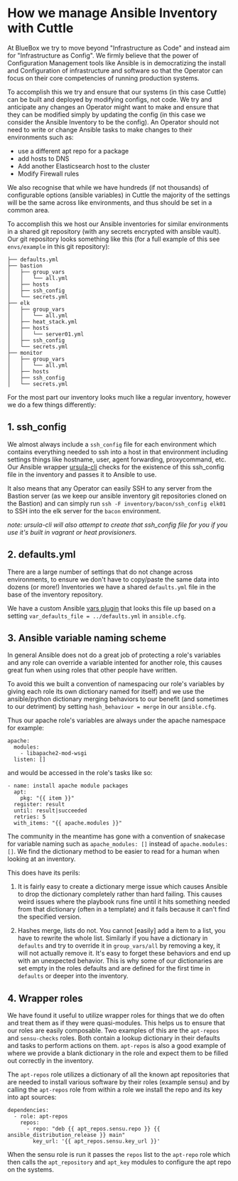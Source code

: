 # How we manage Ansible Inventory with Cuttle

At BlueBox we try to move beyond "Infrastructure as Code" and instead aim for
"Infrastructure as Config". We firmly believe that the power of Configuration
Management tools like Ansible is in democratizing the install and Configuration
of infrastructure and software so that the Operator can focus on their core
competencies of running production systems.

To accomplish this we try and ensure that our systems (in this case Cuttle) can
be built and deployed by modifying configs, not code.  We try and anticipate
any changes an Operator might want to make and ensure that they can be modified
simply by updating the config (in this case we consider the Ansible Inventory
to be the config).  An Operator should not need to write or change Ansible tasks
to make changes to their environments such as:

* use a different apt repo for a package
* add hosts to DNS
* Add another Elasticsearch host to the cluster
* Modify Firewall rules

We also recognise that while we have hundreds (if not thousands) of configurable
options (ansible variables) in Cuttle the majority of the settings will be the
same across like environments, and thus should be set in a common area.

To accomplish this we host our Ansible inventories for similar environments in a
shared git repository (with any secrets encrypted with ansible vault). Our
git repository looks something like this (for a full example of this see
`envs/example` in this git repository):

```
├── defaults.yml
├── bastion
│   ├── group_vars
│   │   └── all.yml
│   ├── hosts
│   ├── ssh_config
│   └── secrets.yml
├── elk
│   ├── group_vars
│   │   └── all.yml
│   ├── heat_stack.yml
│   ├── hosts
│   │   └── server01.yml
│   ├── ssh_config
│   └── secrets.yml
├── monitor
│   ├── group_vars
│   │   └── all.yml
│   ├── hosts
│   ├── ssh_config
│   └── secrets.yml
```

For the most part our inventory looks much like a regular inventory, however we
do a few things differently:

## 1. ssh_config

We almost always include a `ssh_config` file for each environment which contains everything
needed to ssh into a host in that environment including settings things like hostname,
user, agent forwarding, proxycommand, etc. Our Ansible wrapper
[ursula-cli](https://github.com/blueboxgroup/ursula-cli) checks for the existence
of this ssh_config file in the inventory and passes it to Ansible to use.

It also means that any Operator can easily SSH to any server from the Bastion
server (as we keep our ansible inventory git repositories cloned on the Bastion)
and can simply run `ssh -F inventory/bacon/ssh_config elk01` to SSH into
the elk server for the `bacon` environment.

_note: ursula-cli will also attempt to create that ssh_config file for you if you
use it's built in vagrant or heat provisioners._

## 2. defaults.yml

There are a large number of settings that do not change across environments, to
ensure we don't have to copy/paste the same data into dozens (or more!) Inventories
we have a shared `defaults.yml` file in the base of the inventory repository.

We have a custom Ansible [vars plugin](plugins/vars/default_vars.py) that looks this
file up based on a setting `var_defaults_file = ../defaults.yml` in `ansible.cfg`.

## 3. Ansible variable naming scheme

In general Ansible does not do a great job of protecting a role's variables and
any role can override a variable intented for another role, this causes great fun
when using roles that other people have written.

To avoid this we built a convention of namespacing our role's variables by giving
each role its own dictionary named for itself) and we use the ansible/python
dictionary merging behaviors to our benefit (and sometimes to our detriment)
by setting `hash_behaviour = merge` in our `ansible.cfg`.

Thus our apache role's variables are always under the apache namespace for example:

```
apache:
  modules:
    - libapache2-mod-wsgi
  listen: []
```

and would be accessed in the role's tasks like so:

```
- name: install apache module packages
  apt:
    pkg: "{{ item }}"
  register: result
  until: result|succeeded
  retries: 5
  with_items: "{{ apache.modules }}"
```

The community in the meantime has gone with a convention of snakecase for variable
naming such as `apache_modules: []` instead of `apache.modules: []`.  We find
the dictionary method to be easier to read for a human when looking at an inventory.

This does have its perils:

1. It is fairly easy to create a dictionary merge issue which causes Ansible to
 drop the dictionary completely rather than hard failing. This causes weird
 issues where the playbook runs fine until it hits something needed
from that dictionary (often in a template) and it fails because it can't find
the specified version.

2. Hashes merge, lists do not.  You cannot [easily] add a item to a list, you have
to rewrite the whole list.  Similarly if you have a dictionary in `defaults` and
try to override it in `group_vars/all` by removing a key, it will not actually remove
it. It's easy to forget these behaviors and end up with an unexpected behavior.
This is why some of our dictionaries are set empty in the roles defaults and are
defined for the first time in `defaults` or deeper into the inventory.

## 4. Wrapper roles

We have found it useful to utilize wrapper roles for things that we do often and
treat them as if they were quasi-modules. This helps us to ensure that our
roles are easily composable. Two examples of this are the `apt-repos`
and `sensu-checks` roles.  Both contain a lookup dictionary in their defaults
and tasks to perform actions on them.  `apt-repos` is also a good example of
where we provide a blank dictionary in the role and expect them to be filled out
correctly in the inventory.

The `apt-repos` role utilizes a dictionary of all the known apt repositories that
are needed to install various software by their roles (example sensu) and by
calling the `apt-repos` role from within a role we install the repo and its key
into apt sources:

```
dependencies:
  - role: apt-repos
    repos:
      - repo: "deb {{ apt_repos.sensu.repo }} {{ ansible_distribution_release }} main"
        key_url: '{{ apt_repos.sensu.key_url }}'
```

When the sensu role is run it passes the `repos` list to the `apt-repo` role which
then calls the `apt_repository` and `apt_key` modules to configure the apt repo
on the systems.
